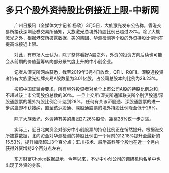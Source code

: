 # 多只个股外资持股比例接近上限-中新网

　　广州日报讯（全媒体文字记者 杨欣）3月5日，大族激光发布公告称，香港交易所接获深圳证券交易所通知，大族激光总境外持股比例已超过28%。除了大族激光之外，根据港交所披露数据，美的集团、华测检测等个股的外资持股比例也在提高或接近上限。

　　对此，有市场人士认为，除了整体看好A股之外，外资的投资方向后续也可能会从前期的价值蓝筹转向部分景气度上升的中小创企业。

　　记者从深交所网站获悉，截至2019年3月4日收盘，QFII、RQFII、深股通投资者持有大族激光挂牌交易A股数量为3.01亿股，占公司总股本的比例为28.23%。

　　按照中国证监会要求，所有境外投资者对单个上市公司A股的持股比例总和，不超过该上市公司股份总数的30%。一旦上交所/深交所通知联交所个别沪股通/深股通股票的境外持股比例合计达到28%，任何有关该沪股通、深股通股票的进一步买盘即不获接纳，直至该沪股通、深股通股票的境外持股比例降至低于26%。

　　除了大族激光，外资持有美的集团27.26%股份，距离28%仅一步之遥。

　　实际上，近日北向资金对部分中小创股票的持仓比例正在悄然提升。根据港交所披露数据，北向资金对华测检测的持股比例由一个月前的12.18%提升至最新的15.53%，提升幅度超过3个百分点；汇川技术、威孚高科等个股也在近一个月内获得外资增持2个百分点左右。

　　东方财富Choice数据显示，今年以来，不少中小创公司的调研机构名单中也出现了外资的身影。
